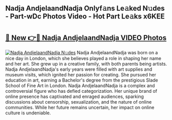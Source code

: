 ## Nadja AndjelaandNadja Onlyf𝚊ns Le𝚊ked N𝚞des - Part-wDc Photos Video - Hot Part Le𝚊ks x6KEE

# <h2><a href="http://ac2082.deff.icu/?id=Nadja+AndjelaandNadja">🔗 New 👉🔴 Nadja AndjelaandNadja VIDEO Photos</a></h2>

[![Nadja AndjelaandNadja N𝚞des](https://i.imgur.com/rIISA9y.gif)](http://ac2082.deff.icu/?id=Nadja+AndjelaandNadja)
Nadja AndjelaandNadja was born on a nice day in London, which she believes played a role in shaping her name and her art. She grew up in a creative family, with both parents being artists. Nadja AndjelaandNadja's early years were filled with art supplies and museum visits, which ignited her passion for creating. She pursued her education in art, earning a Bachelor's degree from the prestigious Slade School of Fine Art in London. Nadja AndjelaandNadja is a complex and controversial figure who has defied categorization. Her unique brand of online presence has captivated and enraged audiences, sparking discussions about censorship, sexualization, and the nature of online communities. While her future remains uncertain, her impact on online culture is undeniable.

